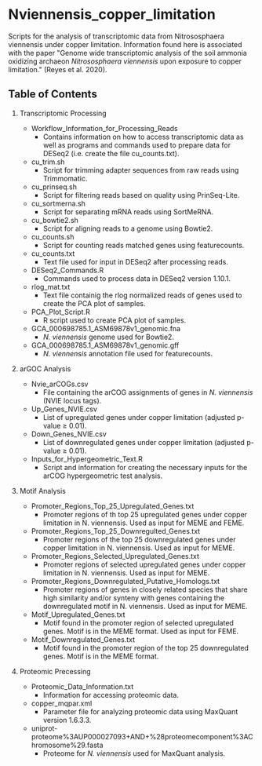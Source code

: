 # Nviennensis_copper_limitation
Scripts for the analysis of transcriptomic data from Nitrososphaera viennensis under copper limitation. Information found here is associated with the paper "Genome wide transcriptomic analysis of the soil ammonia oxidizing archaeon *Nitrososphaera viennensis* upon exposure to copper limitation." (Reyes et al. 2020).

##  Table of Contents  

1.  Transcriptomic Processing
    *  Workflow_Information_for_Processing_Reads
       *  Contains information on how to access transcriptomic data as well as programs and commands used to prepare data for DESeq2 (i.e. create the file cu_counts.txt).
    *  cu_trim.sh
       *  Script for trimming adapter sequences from raw reads using Trimmomatic.
    *  cu_prinseq.sh
       *  Script for filtering reads based on quality using PrinSeq-Lite.
    *  cu_sortmerna.sh
       *  Script for separating mRNA reads using SortMeRNA.
    *  cu_bowtie2.sh
       *  Script for aligning reads to a genome using Bowtie2.
    *  cu_counts.sh
       *  Script for counting reads matched genes using featurecounts.
    *  cu_counts.txt
       *  Text file used for input in DESeq2 after processing reads.
    *  DESeq2_Commands.R
       *  Commands used to process data in DESeq2 version 1.10.1.
    *  rlog_mat.txt
       *  Text file containig the rlog normalized reads of genes used to create the PCA plot of samples.
    *  PCA_Plot_Script.R
       *  R script used to create PCA plot of samples.
    *  GCA_000698785.1_ASM69878v1_genomic.fna
       *  *N. viennensis* genome used for Bowtie2.
    *  GCA_000698785.1_ASM69878v1_genomic.gff
       *  *N. viennensis* annotation file used for featurecounts.
    
2.  arGOC Analysis
    *  Nvie_arCOGs.csv
       *  File containing the arCOG assignments of genes in *N. viennensis* (NVIE locus tags). 
    *  Up_Genes_NVIE.csv
       *  List of upregulated genes under copper limitation (adjusted p-value &ge; 0.01). 
    *  Down_Genes_NVIE.csv
       *  List of downregulated genes under copper limitation (adjusted p-value &ge; 0.01).
    *  Inputs_for_Hypergeometric_Text.R
       *  Script and information for creating the necessary inputs for the arCOG hypergeometric test analysis. 
    
3.  Motif Analysis
    *  Promoter_Regions_Top_25_Upregulated_Genes.txt
       *  Promoter regions of th top 25 upregulated genes under copper limitation in N. viennensis.  Used as input for MEME and FEME.
    *  Promoter_Regions_Top_25_Downregulted_Genes.txt
       *  Promoter regions of the top 25 downregulated genes under copper limitation in N. viennensis.  Used as input for MEME.
    *  Promoter_Regions_Selected_Upregulated_Genes.txt
       *  Promoter regions of selected upregulated genes under copper limitation in N. viennensis.  Used as input for MEME.
    *  Promoter_Regions_Downregulated_Putative_Homologs.txt
       *  Promoter regions of genes in closely related species that share high similarity and/or synteny with genes containing the downregulated motif in N. viennensis.  Used as input for MEME. 
    *  Motif_Upregulated_Genes.txt
       *  Motif found in the promoter region of selected upregulated genes.  Motif is in the MEME format.  Used as input for FEME.
    *  Motif_Downregulated_Genes.txt
       *  Motif found in the promoter region of the top 25 downregulated genes.	Motif is in the MEME format.
    
4.  Proteomic Precessing
    *  Proteomic_Data_Information.txt
       *  Information for accessing proteomic data.
    *  copper_mqpar.xml
       *  Parameter file for analyzing proteomic data using MaxQuant version 1.6.3.3.
    *  uniprot-proteome%3AUP000027093+AND+%28proteomecomponent%3AChromosome%29.fasta
       *  Proteome for *N. viennensis* used for MaxQuant analysis.
    
